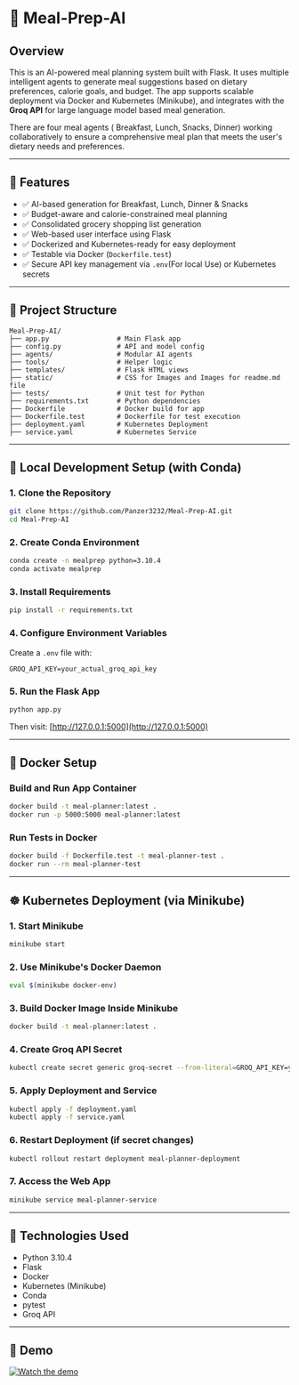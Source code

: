 # 🧠  Meal-Prep-AI

## Overview

This is an AI-powered meal planning system built with Flask. It uses multiple intelligent agents to generate meal suggestions based on dietary preferences, calorie goals, and budget. The app supports scalable deployment via Docker and Kubernetes (Minikube), and integrates with the **Groq API** for large language model based meal generation. 

There are four meal agents ( Breakfast, Lunch, Snacks, Dinner) working collaboratively to ensure a comprehensive meal plan that meets the user's dietary needs and preferences.

---

## 🚀 Features

- ✅ AI-based generation for Breakfast, Lunch, Dinner & Snacks  
- ✅ Budget-aware and calorie-constrained meal planning  
- ✅ Consolidated grocery shopping list generation  
- ✅ Web-based user interface using Flask  
- ✅ Dockerized and Kubernetes-ready for easy deployment  
- ✅ Testable via Docker (`Dockerfile.test`)  
- ✅ Secure API key management via `.env`(For local Use) or Kubernetes secrets  

---

## 🧩 Project Structure

```
Meal-Prep-AI/
├── app.py                 # Main Flask app
├── config.py              # API and model config
├── agents/                # Modular AI agents
├── tools/                 # Helper logic
├── templates/             # Flask HTML views
├── static/                # CSS for Images and Images for readme.md file
├── tests/                 # Unit test for Python
├── requirements.txt       # Python dependencies
├── Dockerfile             # Docker build for app
├── Dockerfile.test        # Dockerfile for test execution
├── deployment.yaml        # Kubernetes Deployment
├── service.yaml           # Kubernetes Service              
```

---

## 🧪 Local Development Setup (with Conda)

### 1. Clone the Repository
```bash
git clone https://github.com/Panzer3232/Meal-Prep-AI.git
cd Meal-Prep-AI
```

### 2. Create Conda Environment
```bash
conda create -n mealprep python=3.10.4
conda activate mealprep
```

### 3. Install Requirements
```bash
pip install -r requirements.txt
```

### 4. Configure Environment Variables
Create a `.env` file with:
```env
GROQ_API_KEY=your_actual_groq_api_key
```

### 5. Run the Flask App
```bash
python app.py
```

Then visit: [http://127.0.0.1:5000](http://127.0.0.1:5000)

---

## 🐳 Docker Setup

### Build and Run App Container
```bash
docker build -t meal-planner:latest .
docker run -p 5000:5000 meal-planner:latest
```

### Run Tests in Docker
```bash
docker build -f Dockerfile.test -t meal-planner-test .
docker run --rm meal-planner-test
```

---

## ☸️ Kubernetes Deployment (via Minikube)

### 1. Start Minikube
```bash
minikube start
```

### 2. Use Minikube's Docker Daemon
```bash
eval $(minikube docker-env)
```

### 3. Build Docker Image Inside Minikube
```bash
docker build -t meal-planner:latest .
```

### 4. Create Groq API Secret
```bash
kubectl create secret generic groq-secret --from-literal=GROQ_API_KEY=your_actual_groq_api_key
```

### 5. Apply Deployment and Service
```bash
kubectl apply -f deployment.yaml
kubectl apply -f service.yaml
```

### 6. Restart Deployment (if secret changes)
```bash
kubectl rollout restart deployment meal-planner-deployment
```

### 7. Access the Web App
```bash
minikube service meal-planner-service
```

---

## 🧠 Technologies Used

- Python 3.10.4  
- Flask  
- Docker  
- Kubernetes (Minikube)  
- Conda  
- pytest  
- Groq API  

---
## 🎥 Demo

[![Watch the demo](https://img.youtube.com/vi/8T1m_LQMcfg/0.jpg)](https://www.youtube.com/watch?v=8T1m_LQMcfg)
